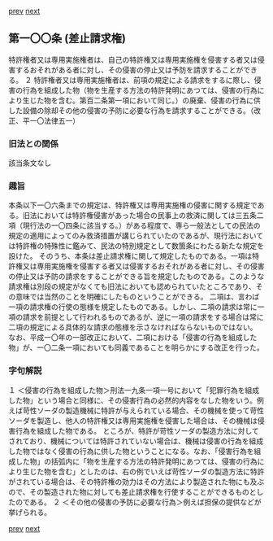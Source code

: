[prev](/specific/markdowns/特許法/128_Mp-Ch_4-Se_1-At_99.md)
[next](/specific/markdowns/特許法/130_Mp-Ch_4-Se_2-At_101.md)
## 第一〇〇条 (差止請求権)
特許権者又は専用実施権者は、自己の特許権又は専用実施権を侵害する者又は侵害するおそれがある者に対し、その侵害の停止又は予防を請求することができる。
２ 特許権者又は専用実施権者は、前項の規定による請求をするに際し、侵害の行為を組成した物（物を生産する方法の特許発明にあつては、侵害の行為により生じた物を含む。第百二条第一項において同じ。）の廃棄、侵害の行為に供した設備の除却その他の侵害の予防に必要な行為を請求することができる。（改正、平一〇法律五一）

### 旧法との関係
該当条文なし

### 趣旨
本条以下一〇六条までの規定は、特許権又は専用実施権の侵害に関する規定である。旧法においては特許権侵害があった場合の民事上の救済に関しては三五条二項（現行法の一〇四条に該当する。）がある程度で、専ら一般法としての民法の規定の適用によってのみ救済措置が講じられていたのであるが、現行法においては特許権の特殊性に鑑みて、民法の特別規定として数箇条にわたる新たな規定を設けた。
そのうち、本条は差止請求権に関して規定したものである。一項は特許権又は専用実施権を侵害する者又は侵害するおそれがある者に対し、その侵害の停止又は予防の請求をすることができる旨を規定したものである。このような請求権は別段の規定がなくても旧法においても認められていたところであり、その意味では当然のことを明確にしたものということができる。
二項は、言わば一項の請求権の行使の態様を規定したものである。しかし、二項の請求は常に一項の請求を前提として行われるものであるが、逆に一項の請求をする場合は常に二項の規定による具体的な請求の態様を示さなければならないものではない。
なお、平成一〇年の一部改正において、二項における「侵害の行為を組成した物」が、一〇二条一項においても同義であることを明らかにする改正を行った。

### 字句解説
１ ＜侵害の行為を組成した物＞刑法一九条一項一号において「犯罪行為を組成した物」という場合と同様に、その侵害行為の必然的内容をなした物をいう。例えば苛性ソーダの製造機械に特許が与えられている場合、その機械を使って苛性ソーダを製造し、他人の特許権又は専用実施権を侵害した場合は、その機械は侵害行為を組成した物である。
ところが、特許が苛性ソーダの製造方法に対してされており、機械については特許されていない場合は、機械は侵害の行為を組成した物ではなく侵害の行為に供した物ということになる。なお、「侵害行為を組成した物」の括弧内に「物を生産する方法の特許発明にあつては、侵害の行為により生じた物を含む」としたのは、右の例でいえば苛性ソーダの製造方法に特許がされている場合は、その特許権の効力はその方法により製造された物にも及ぶので、その製造された物に対しても差止請求権を行使することができるものとしたのである。
２ ＜その他の侵害の予防に必要な行為＞例えば担保の提供などが挙げられる。

[prev](/specific/markdowns/特許法/128_Mp-Ch_4-Se_1-At_99.md)
[next](/specific/markdowns/特許法/130_Mp-Ch_4-Se_2-At_101.md)
